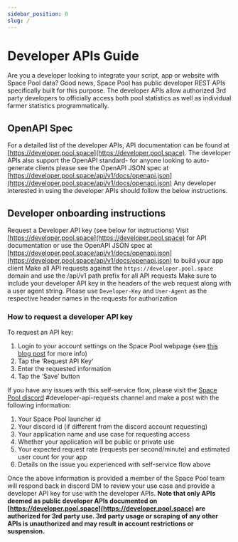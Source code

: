 ```yaml
---
sidebar_position: 0
slug: /
---
```


# Developer APIs Guide
Are you a developer looking to integrate your script, app or website with Space Pool data? Good news, Space Pool has public developer REST APIs specifically built for this purpose.
The developer APIs allow authorized 3rd party developers to officially access both pool statistics as well as individual farmer statistics programmatically.

## OpenAPI Spec 
For a detailed list of the developer APIs, API documentation can be found at [https://developer.pool.space](https://developer.pool.space). The developer APIs also support the OpenAPI standard- for anyone looking to auto-generate clients please see the OpenAPI JSON spec at [https://developer.pool.space/api/v1/docs/openapi.json](https://developer.pool.space/api/v1/docs/openapi.json)
Any developer interested in using the developer APIs should follow the below instructions.

## Developer onboarding instructions
Request a Developer API key (see below for instructions)
Visit [https://developer.pool.space](https://developer.pool.space) for API documentation or use the OpenAPI JSON spec at [https://developer.pool.space/api/v1/docs/openapi.json](https://developer.pool.space/api/v1/docs/openapi.json) to build your app client
Make all API requests against the ```https://developer.pool.space``` domain and use the /api/v1 path prefix for all API requests
Make sure to include your developer API key in the headers of the web request along with a user agent string. Please use ```Developer-Key``` and ```User-Agent``` as the respective header names in the requests for authorization

### How to request a developer API key
To request an API key:
1. Login to your account settings on the Space Pool webpage (see [this blog post](https://blog.pool.space/enabling-health-notifications-on-discord-for-your-chia-farm-in-space-pool-da9bb1368260) for more info)
1. Tap the ‘Request API Key’
1. Enter the requested information
1. Tap the ‘Save’ button

If you have any issues with this self-service flow, please visit the [Space Pool discord](https://pool.space/discord) #developer-api-requests channel and make a post with the following information:

1. Your Space Pool launcher id
1. Your discord id (if different from the discord account requesting)
1. Your application name and use case for requesting access
1. Whether your application will be public or private use
1. Your expected request rate (requests per second/minute) and estimated user count for your app
1. Details on the issue you experienced with self-service flow above

Once the above information is provided a member of the Space Pool team will respond back in discord DM to review your use case and provide a developer API key for use with the developer APIs.
**Note that only APIs deemed as public developer APIs documented on [https://developer.pool.space](https://developer.pool.space) are authorized for 3rd party use. 3rd party usage or scraping of any other APIs is unauthorized and may result in account restrictions or suspension.**
